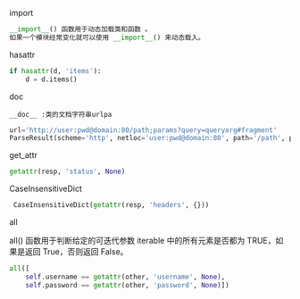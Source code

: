 import 

```python
__import__() 函数用于动态加载类和函数 。
如果一个模块经常变化就可以使用 __import__() 来动态载入。
```

hasattr

```python
if hasattr(d, 'items'):
	d = d.items()
```

doc

```
__doc__ :类的文档字符串urlpa
```

```python
url='http://user:pwd@domain:80/path;params?query=queryarg#fragment'
ParseResult(scheme='http', netloc='user:pwd@domain:80', path='/path', params='params', query='query=queryarg', fragment='fragment')
```

get_attr

```python
getattr(resp, 'status', None)
```

CaseInsensitiveDict

```python
 CaseInsensitiveDict(getattr(resp, 'headers', {}))
```

all

all() 函数用于判断给定的可迭代参数 iterable 中的所有元素是否都为 TRUE，如果是返回 True，否则返回 False。

```python
all([
    self.username == getattr(other, 'username', None),
    self.password == getattr(other, 'password', None)])
```

